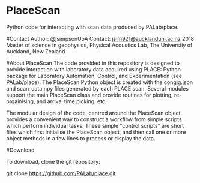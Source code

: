 # PlaceScan
Python code for interacting with scan data produced by PALab/place.

#Contact
Author: @jsimpsonUoA
Contact: jsim921@aucklanduni.ac.nz
2018 Master of science in geophysics, Physical Acoustics Lab,
The Universtiy of Auckland, New Zealand

#About PlaceScan
The code provided in this repository is designed to provide interaction with laboratory data acquired using PLACE: Python package for Laboratory Automation, Control, and Experimentation (see PALab/place). The PlaceScan Python object is created with the congig.json and scan_data.npy files generated by each PLACE scan. Several modules support the main PlaceScan class and provide routines for plotting, re-orgainising, and arrival time picking, etc.

The modular design of the code, centred around the PlaceScan object, provides a convenient way to construct a workflow from simple scripts which perform individual tasks. These simple "control scripts" are short files which first initialise the PlaceScan object, and then call one or more object methods in a few lines to process or display the data.

#Download

To download, clone the git repository:

git clone https://github.com/PALab/place.git
